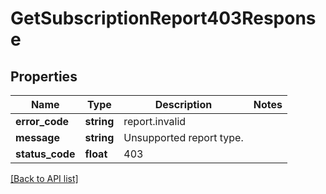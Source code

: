 # GetSubscriptionReport403Response

## Properties

Name | Type | Description | Notes
------------ | ------------- | ------------- | -------------
**error_code** | **string** | report.invalid |
**message** | **string** | Unsupported report type. |
**status_code** | **float** | 403 |

[[Back to API list]](../../README.md#api-endpoints)
